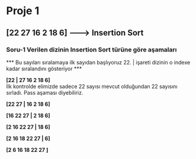 # Proje 1

##  [22 27 16 2 18 6] ---> Insertion Sort 

### Soru-1 Verilen dizinin Insertion Sort türüne göre aşamaları



*** Bu sayıları sıralamaya ilk sayıdan başlıyoruz 22. | işareti dizinin o indexe kadar sıralandını gösteriyor ***

**[22 | 27 16 2 18 6]**  
İlk kontrolde elimizde sadece 22 sayısı mevcut olduğundan  22 sayısını sırladı. Pass aşaması diyebiliriz.

**[22  27 | 16 2 18 6]**  


**[16 22  27 | 2 18 6]** 


**[2 16 22  27 | 18 6]** 


**[2 16 18 22  27 | 6]** 


**[2  6 16 18 22  27 ]** 



